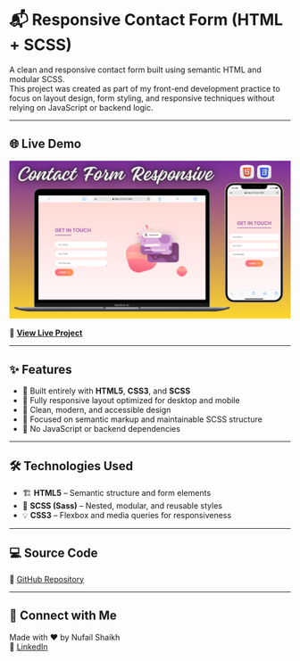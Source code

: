 # 📬 Responsive Contact Form (HTML + SCSS)

A clean and responsive contact form built using semantic HTML and modular SCSS.  
This project was created as part of my front-end development practice to focus on layout design, form styling, and responsive techniques without relying on JavaScript or backend logic.

---

## 🌐 Live Demo

[![Website Preview](assets/images/contact.png)](https://nufail-01.github.io/Contact-form/)

🔗 **[View Live Project](https://nufail-01.github.io/Contact-form/)**

---

## ✨ Features

- 🧱 Built entirely with **HTML5**, **CSS3**, and **SCSS**
- 📱 Fully responsive layout optimized for desktop and mobile
- 🎨 Clean, modern, and accessible design
- 🧾 Focused on semantic markup and maintainable SCSS structure
- 🚫 No JavaScript or backend dependencies

---

## 🛠️ Technologies Used

- 🏗️ **HTML5** – Semantic structure and form elements  
- 🎯 **SCSS (Sass)** – Nested, modular, and reusable styles  
- 💡 **CSS3** – Flexbox and media queries for responsiveness

---

## 💻 Source Code

📂 [GitHub Repository](https://github.com/nufail-01/Contact-form.git)

---

## 🤝 Connect with Me

Made with ❤️ by Nufail Shaikh  
🔗 [LinkedIn](https://www.linkedin.com/in/nufailshaikh/) 
